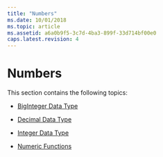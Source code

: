 ```yaml
---
title: "Numbers"
ms.date: 10/01/2018
ms.topic: article
ms.assetid: a6a0b9f5-3c7d-4ba3-899f-33d714bf00e0
caps.latest.revision: 4
---
```

# Numbers
This section contains the following topics:  
  
-   [BigInteger Data Type](BigInteger-Data-Type.md)  
  
-   [Decimal Data Type](Decimal-Data-Type.md)  
  
-   [Integer Data Type](Integer-Data-Type.md)  
  
-   [Numeric Functions](Numeric-Functions.md)
